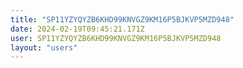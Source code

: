 ```yaml
---
title: "SP11YZYQYZB6KHD99KNVGZ9KM16P5BJKVP5MZD948"
date: 2024-02-19T09:45:21.171Z
user: SP11YZYQYZB6KHD99KNVGZ9KM16P5BJKVP5MZD948
layout: "users"
---
```

    